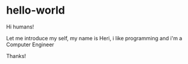 # hello-world

Hi humans!

Let me introduce my self, my name is Heri, i like programming
and i'm a Computer Engineer

Thanks!

